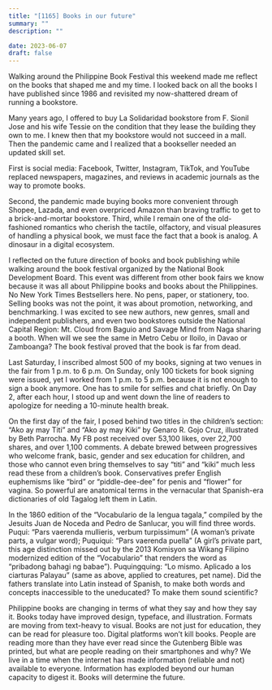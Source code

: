 ```yaml
---
title: "[1165] Books in our future"
summary: ""
description: ""

date: 2023-06-07
draft: false
---
```


Walking around the Philippine Book Festival this weekend made me reflect on the books that shaped me and my time. I looked back on all the books I have published since 1986 and revisited my now-shattered dream of running a bookstore.

Many years ago, I offered to buy La Solidaridad bookstore from F. Sionil Jose and his wife Tessie on the condition that they lease the building they own to me. I knew then that my bookstore would not succeed in a mall. Then the pandemic came and I realized that a bookseller needed an updated skill set.

First is social media: Facebook, Twitter, Instagram, TikTok, and YouTube replaced newspapers, magazines, and reviews in academic journals as the way to promote books.

Second, the pandemic made buying books more convenient through Shopee, Lazada, and even overpriced Amazon than braving traffic to get to a brick-and-mortar bookstore. Third, while I remain one of the old-fashioned romantics who cherish the tactile, olfactory, and visual pleasures of handling a physical book, we must face the fact that a book is analog. A dinosaur in a digital ecosystem.

I reflected on the future direction of books and book publishing while walking around the book festival organized by the National Book Development Board. This event was different from other book fairs we know because it was all about Philippine books and books about the Philippines. No New York Times Bestsellers here. No pens, paper, or stationery, too. Selling books was not the point, it was about promotion, networking, and benchmarking. I was excited to see new authors, new genres, small and independent publishers, and even two bookstores outside the National Capital Region: Mt. Cloud from Baguio and Savage Mind from Naga sharing a booth. When will we see the same in Metro Cebu or Iloilo, in Davao or Zamboanga? The book festival proved that the book is far from dead.

Last Saturday, I inscribed almost 500 of my books, signing at two venues in the fair from 1 p.m. to 6 p.m. On Sunday, only 100 tickets for book signing were issued, yet I worked from 1 p.m. to 5 p.m. because it is not enough to sign a book anymore. One has to smile for selfies and chat briefly. On Day 2, after each hour, I stood up and went down the line of readers to apologize for needing a 10-minute health break.

On the first day of the fair, I posed behind two titles in the children’s section: “Ako ay may Titi” and “Ako ay may Kiki” by Genaro R. Gojo Cruz, illustrated by Beth Parrocha. My FB post received over 53,100 likes, over 22,700 shares, and over 1,100 comments. A debate brewed between progressives who welcome frank, basic, gender and sex education for children, and those who cannot even bring themselves to say “titi” and “kiki” much less read these from a children’s book. Conservatives prefer English euphemisms like “bird” or “piddle-dee-dee” for penis and “flower” for vagina. So powerful are anatomical terms in the vernacular that Spanish-era dictionaries of old Tagalog left them in Latin.

In the 1860 edition of the “Vocabulario de la lengua tagala,” compiled by the Jesuits Juan de Noceda and Pedro de Sanlucar, you will find three words. Puqui: “Pars vaerenda mullieris, verbum turpissimum” (A woman’s private parts, a vulgar word); Puquiqui: “Pars vaerenda puella” (A girl’s private part, this age distinction missed out by the 2013 Komisyon sa Wikang Filipino modernized edition of the “Vocabulario” that renders the word as “pribadong bahagi ng babae”). Puquingquing: “Lo mismo. Aplicado a los ciarturas Palayau” (same as above, applied to creatures, pet name). Did the fathers translate into Latin instead of Spanish, to make both words and concepts inaccessible to the uneducated? To make them sound scientific?

Philippine books are changing in terms of what they say and how they say it. Books today have improved design, typeface, and illustration. Formats are moving from text-heavy to visual. Books are not just for education, they can be read for pleasure too. Digital platforms won’t kill books. People are reading more than they have ever read since the Gutenberg Bible was printed, but what are people reading on their smartphones and why? We live in a time when the internet has made information (reliable and not) available to everyone. Information has exploded beyond our human capacity to digest it. Books will determine the future.
